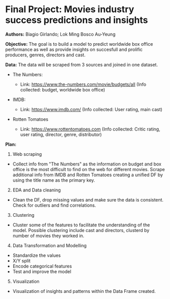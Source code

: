 # Final Project: Movies industry success predictions and insights

**Authors:** Biagio Girlando; Lok Ming Bosco Au-Yeung

**Objective:** The goal is to build a model to predict worldwide box office performance as well as provide insights on succesfull and prolific producers, genres, directors and cast.

**Data:** 
The data will be scraped from 3 sources and joined in one dataset.

- The Numbers:
   - Link: https://www.the-numbers.com/movie/budgets/all (Info collected: budget, worldwide box office)

- IMDB:
   - Link: https://www.imdb.com/ (Info collected: User rating, main cast)
 
- Rotten Tomatoes
   - Link: https://www.rottentomatoes.com (Info collected: Critic rating, user rating, director, genre, distributor)

**Plan:**
1. Web scraping
- Collect info from "The Numbers" as the information on budget and box office is the most difficult to find on the web for different movies. Scrape additional info from IMDB and Rotten Tomatoes creating a unified DF by using the title name as the primary key.

2. EDA and Data cleaning
- Clean the DF, drop missing values and make sure the data is consistent. Check for outliers and find correlations.

3. Clustering
- Cluster some of the features to facilitate the understanding of the model. Possible clustering include cast and directors, clusterd by number of movies they worked in.

 4. Data Transformation and Modelling
 - Standardize the values
 - X/Y split
 - Encode categorical features
 - Test and improve the model
 
 5. Visualization
 - Visualization of insights and patterns within the Data Frame created.
